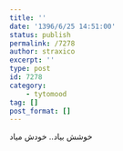 ```yaml
---
title: ''
date: '1396/6/25 14:51:00'
status: publish
permalink: /7278
author: straxico
excerpt: ''
type: post
id: 7278
category:
    - tytomood
tag: []
post_format: []
---
```

خوشش بیاد.. خودش میاد